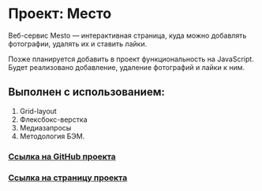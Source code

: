 # Проект: Место

Веб-сервис Mesto — интерактивная страница, куда можно добавлять фотографии, удалять их и ставить лайки.

Позже планируется добавить в проект функциональность на JavaScript. Будет реализовано добавление, удаление фотографий и лайки к ним.

## Выполнен с использованием:

1. Grid-layout
2. Флексбокс-верстка
3. Медиазапросы
4. Методология БЭМ.

### [Ссылка на GitHub проекта](https://github.com/OneOfHerSisters/mesto-project)

### [Ссылка на страницу проекта](https://oneofhersisters.github.io/mesto-project/)
